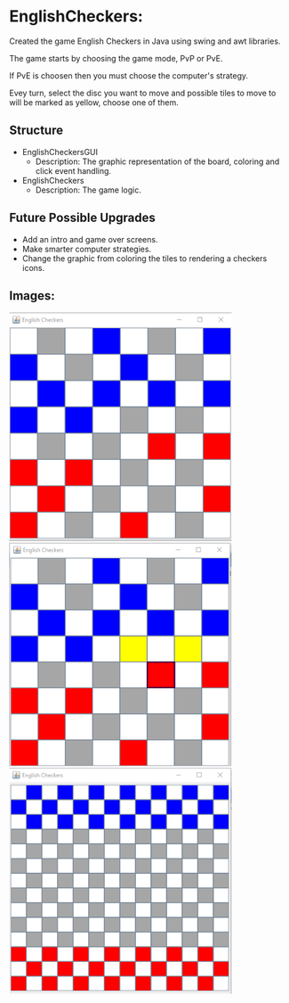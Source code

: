 # EnglishCheckers:
Created the game English Checkers in Java using swing and awt libraries.

The game starts by choosing the game mode, PvP or PvE.

If PvE is choosen then you must choose the computer's strategy.

Evey turn, select the disc you want to move and possible tiles to move to will be marked as yellow, choose one of them.

## Structure

- EnglishCheckersGUI
  - Description: The graphic representation of the board, coloring and click event handling.
- EnglishCheckers
  - Description: The game logic.

## Future Possible Upgrades
- Add an intro and game over screens.
- Make smarter computer strategies.
- Change the graphic from coloring the tiles to rendering a checkers icons.

##  Images:
<img  src="Images/englishCheckers_1.png" width="400" >
<img  src="Images/englishCheckers_2.png" width="400" >
<img  src="Images/englishCheckers_3.png" width="400" >
